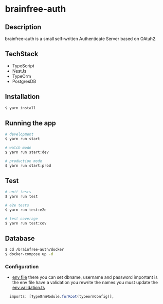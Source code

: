 # brainfree-auth

## Description
brainfree-auth is a small self-written Authenticate Server based on OAtuh2.

## TechStack

* TypeScript
* NestJs
* TypeOrm
* PostgresDB

## Installation

```bash
$ yarn install
```

## Running the app

```bash
# development
$ yarn run start

# watch mode
$ yarn run start:dev

# production mode
$ yarn run start:prod
```

## Test

```bash
# unit tests
$ yarn run test

# e2e tests
$ yarn run test:e2e

# test coverage
$ yarn run test:cov
```

## Database

```bash 
$ cd /brainfree-auth/docker
$ docker-compose up -d
```

### Configuration

* [env file](.env) there you can set dbname, username and password
  important is the env file have a validation you rewrite the names you must update
  the [env.validation.ts](src%2Fconfig%2Fvalidations%2Fenv.validation.ts)

``` ts
  imports: [TypeOrmModule.forRoot(typeormConfig)],
```
